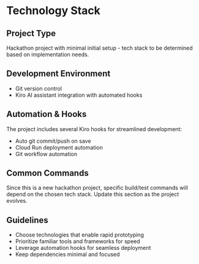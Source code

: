 # Technology Stack

## Project Type
Hackathon project with minimal initial setup - tech stack to be determined based on implementation needs.

## Development Environment
- Git version control
- Kiro AI assistant integration with automated hooks

## Automation & Hooks
The project includes several Kiro hooks for streamlined development:
- Auto git commit/push on save
- Cloud Run deployment automation
- Git workflow automation

## Common Commands
Since this is a new hackathon project, specific build/test commands will depend on the chosen tech stack. Update this section as the project evolves.

## Guidelines
- Choose technologies that enable rapid prototyping
- Prioritize familiar tools and frameworks for speed
- Leverage automation hooks for seamless deployment
- Keep dependencies minimal and focused